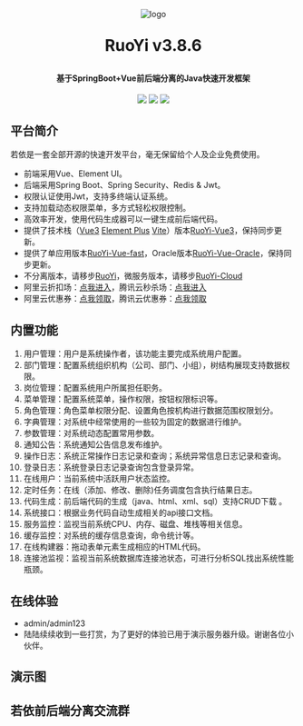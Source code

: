 <p align="center">
	<img alt="logo" src="https://oscimg.oschina.net/oscnet/up-d3d0a9303e11d522a06cd263f3079027715.png">
</p>
<h1 align="center" style="margin: 30px 0 30px; font-weight: bold;">RuoYi v3.8.6</h1>
<h4 align="center">基于SpringBoot+Vue前后端分离的Java快速开发框架</h4>
<p align="center">
	<a href="https://gitee.com/y_project/RuoYi-Vue/stargazers"><img src="https://gitee.com/y_project/RuoYi-Vue/badge/star.svg?theme=dark"></a>
	<a href="https://gitee.com/y_project/RuoYi-Vue"><img src="https://img.shields.io/badge/RuoYi-v3.8.6-brightgreen.svg"></a>
	<a href="https://gitee.com/y_project/RuoYi-Vue/blob/master/LICENSE"><img src="https://img.shields.io/github/license/mashape/apistatus.svg"></a>
</p>

## 平台简介

若依是一套全部开源的快速开发平台，毫无保留给个人及企业免费使用。

* 前端采用Vue、Element UI。
* 后端采用Spring Boot、Spring Security、Redis & Jwt。
* 权限认证使用Jwt，支持多终端认证系统。
* 支持加载动态权限菜单，多方式轻松权限控制。
* 高效率开发，使用代码生成器可以一键生成前后端代码。
* 提供了技术栈（[Vue3](https://v3.cn.vuejs.org) [Element Plus](https://element-plus.org/zh-CN) [Vite](https://cn.vitejs.dev)）版本[RuoYi-Vue3](https://github.com/yangzongzhuan/RuoYi-Vue3)，保持同步更新。
* 提供了单应用版本[RuoYi-Vue-fast](https://github.com/yangzongzhuan/RuoYi-Vue-fast)，Oracle版本[RuoYi-Vue-Oracle](https://github.com/yangzongzhuan/RuoYi-Vue-Oracle)，保持同步更新。
* 不分离版本，请移步[RuoYi](https://gitee.com/y_project/RuoYi)，微服务版本，请移步[RuoYi-Cloud](https://gitee.com/y_project/RuoYi-Cloud)
* 阿里云折扣场：[点我进入](http://aly.ruoyi.vip)，腾讯云秒杀场：[点我进入](http://txy.ruoyi.vip)&nbsp;&nbsp;
* 阿里云优惠券：[点我领取](https://www.aliyun.com/minisite/goods?userCode=brki8iof&share_source=copy_link)，腾讯云优惠券：[点我领取](https://cloud.tencent.com/redirect.php?redirect=1025&cps_key=198c8df2ed259157187173bc7f4f32fd&from=console)&nbsp;&nbsp;

## 内置功能

1.  用户管理：用户是系统操作者，该功能主要完成系统用户配置。
2.  部门管理：配置系统组织机构（公司、部门、小组），树结构展现支持数据权限。
3.  岗位管理：配置系统用户所属担任职务。
4.  菜单管理：配置系统菜单，操作权限，按钮权限标识等。
5.  角色管理：角色菜单权限分配、设置角色按机构进行数据范围权限划分。
6.  字典管理：对系统中经常使用的一些较为固定的数据进行维护。
7.  参数管理：对系统动态配置常用参数。
8.  通知公告：系统通知公告信息发布维护。
9.  操作日志：系统正常操作日志记录和查询；系统异常信息日志记录和查询。
10. 登录日志：系统登录日志记录查询包含登录异常。
11. 在线用户：当前系统中活跃用户状态监控。
12. 定时任务：在线（添加、修改、删除)任务调度包含执行结果日志。
13. 代码生成：前后端代码的生成（java、html、xml、sql）支持CRUD下载 。
14. 系统接口：根据业务代码自动生成相关的api接口文档。
15. 服务监控：监视当前系统CPU、内存、磁盘、堆栈等相关信息。
16. 缓存监控：对系统的缓存信息查询，命令统计等。
17. 在线构建器：拖动表单元素生成相应的HTML代码。
18. 连接池监视：监视当前系统数据库连接池状态，可进行分析SQL找出系统性能瓶颈。

## 在线体验

- admin/admin123  
- 陆陆续续收到一些打赏，为了更好的体验已用于演示服务器升级。谢谢各位小伙伴。

[//]: # (演示地址：http://vue.ruoyi.vip  )
[//]: # (文档地址：http://doc.ruoyi.vip)

## 演示图

[//]: # (<table>)

[//]: # (    <tr>)

[//]: # (        <td><img src="https://oscimg.oschina.net/oscnet/cd1f90be5f2684f4560c9519c0f2a232ee8.jpg"/></td>)

[//]: # (        <td><img src="https://oscimg.oschina.net/oscnet/1cbcf0e6f257c7d3a063c0e3f2ff989e4b3.jpg"/></td>)

[//]: # (    </tr>)

[//]: # (    <tr>)

[//]: # (        <td><img src="https://oscimg.oschina.net/oscnet/up-8074972883b5ba0622e13246738ebba237a.png"/></td>)

[//]: # (        <td><img src="https://oscimg.oschina.net/oscnet/up-9f88719cdfca9af2e58b352a20e23d43b12.png"/></td>)

[//]: # (    </tr>)

[//]: # (    <tr>)

[//]: # (        <td><img src="https://oscimg.oschina.net/oscnet/up-39bf2584ec3a529b0d5a3b70d15c9b37646.png"/></td>)

[//]: # (        <td><img src="https://oscimg.oschina.net/oscnet/up-936ec82d1f4872e1bc980927654b6007307.png"/></td>)

[//]: # (    </tr>)

[//]: # (	<tr>)

[//]: # (        <td><img src="https://oscimg.oschina.net/oscnet/up-b2d62ceb95d2dd9b3fbe157bb70d26001e9.png"/></td>)

[//]: # (        <td><img src="https://oscimg.oschina.net/oscnet/up-d67451d308b7a79ad6819723396f7c3d77a.png"/></td>)

[//]: # (    </tr>	 )

[//]: # (    <tr>)

[//]: # (        <td><img src="https://oscimg.oschina.net/oscnet/5e8c387724954459291aafd5eb52b456f53.jpg"/></td>)

[//]: # (        <td><img src="https://oscimg.oschina.net/oscnet/644e78da53c2e92a95dfda4f76e6d117c4b.jpg"/></td>)

[//]: # (    </tr>)

[//]: # (	<tr>)

[//]: # (        <td><img src="https://oscimg.oschina.net/oscnet/up-8370a0d02977eebf6dbf854c8450293c937.png"/></td>)

[//]: # (        <td><img src="https://oscimg.oschina.net/oscnet/up-49003ed83f60f633e7153609a53a2b644f7.png"/></td>)

[//]: # (    </tr>)

[//]: # (	<tr>)

[//]: # (        <td><img src="https://oscimg.oschina.net/oscnet/up-d4fe726319ece268d4746602c39cffc0621.png"/></td>)

[//]: # (        <td><img src="https://oscimg.oschina.net/oscnet/up-c195234bbcd30be6927f037a6755e6ab69c.png"/></td>)

[//]: # (    </tr>)

[//]: # (    <tr>)

[//]: # (        <td><img src="https://oscimg.oschina.net/oscnet/b6115bc8c31de52951982e509930b20684a.jpg"/></td>)

[//]: # (        <td><img src="https://oscimg.oschina.net/oscnet/up-5e4daac0bb59612c5038448acbcef235e3a.png"/></td>)

[//]: # (    </tr>)

[//]: # (</table>)


## 若依前后端分离交流群

[//]: # (QQ群： [![加入QQ群]&#40;https://img.shields.io/badge/已满-937441-blue.svg&#41;]&#40;https://jq.qq.com/?_wv=1027&k=5bVB1og&#41; [![加入QQ群]&#40;https://img.shields.io/badge/已满-887144332-blue.svg&#41;]&#40;https://jq.qq.com/?_wv=1027&k=5eiA4DH&#41; [![加入QQ群]&#40;https://img.shields.io/badge/已满-180251782-blue.svg&#41;]&#40;https://jq.qq.com/?_wv=1027&k=5AxMKlC&#41; [![加入QQ群]&#40;https://img.shields.io/badge/已满-104180207-blue.svg&#41;]&#40;https://jq.qq.com/?_wv=1027&k=51G72yr&#41; [![加入QQ群]&#40;https://img.shields.io/badge/已满-186866453-blue.svg&#41;]&#40;https://jq.qq.com/?_wv=1027&k=VvjN2nvu&#41; [![加入QQ群]&#40;https://img.shields.io/badge/已满-201396349-blue.svg&#41;]&#40;https://jq.qq.com/?_wv=1027&k=5vYAqA05&#41; [![加入QQ群]&#40;https://img.shields.io/badge/已满-101456076-blue.svg&#41;]&#40;https://jq.qq.com/?_wv=1027&k=kOIINEb5&#41; [![加入QQ群]&#40;https://img.shields.io/badge/已满-101539465-blue.svg&#41;]&#40;https://jq.qq.com/?_wv=1027&k=UKtX5jhs&#41; [![加入QQ群]&#40;https://img.shields.io/badge/已满-264312783-blue.svg&#41;]&#40;https://jq.qq.com/?_wv=1027&k=EI9an8lJ&#41; [![加入QQ群]&#40;https://img.shields.io/badge/已满-167385320-blue.svg&#41;]&#40;https://jq.qq.com/?_wv=1027&k=SWCtLnMz&#41; [![加入QQ群]&#40;https://img.shields.io/badge/已满-104748341-blue.svg&#41;]&#40;https://jq.qq.com/?_wv=1027&k=96Dkdq0k&#41; [![加入QQ群]&#40;https://img.shields.io/badge/已满-160110482-blue.svg&#41;]&#40;https://jq.qq.com/?_wv=1027&k=0fsNiYZt&#41; [![加入QQ群]&#40;https://img.shields.io/badge/已满-170801498-blue.svg&#41;]&#40;https://jq.qq.com/?_wv=1027&k=7xw4xUG1&#41; [![加入QQ群]&#40;https://img.shields.io/badge/已满-108482800-blue.svg&#41;]&#40;https://jq.qq.com/?_wv=1027&k=eCx8eyoJ&#41; [![加入QQ群]&#40;https://img.shields.io/badge/已满-101046199-blue.svg&#41;]&#40;https://jq.qq.com/?_wv=1027&k=SpyH2875&#41; [![加入QQ群]&#40;https://img.shields.io/badge/已满-136919097-blue.svg&#41;]&#40;https://jq.qq.com/?_wv=1027&k=tKEt51dz&#41; [![加入QQ群]&#40;https://img.shields.io/badge/已满-143961921-blue.svg&#41;]&#40;http://qm.qq.com/cgi-bin/qm/qr?_wv=1027&k=0vBbSb0ztbBgVtn3kJS-Q4HUNYwip89G&authKey=8irq5PhutrZmWIvsUsklBxhj57l%2F1nOZqjzigkXZVoZE451GG4JHPOqW7AW6cf0T&noverify=0&group_code=143961921&#41; [![加入QQ群]&#40;https://img.shields.io/badge/174951577-blue.svg&#41;]&#40;http://qm.qq.com/cgi-bin/qm/qr?_wv=1027&k=ZFAPAbp09S2ltvwrJzp7wGlbopsc0rwi&authKey=HB2cxpxP2yspk%2Bo3WKTBfktRCccVkU26cgi5B16u0KcAYrVu7sBaE7XSEqmMdFQp&noverify=0&group_code=174951577&#41; 点击按钮入群。)